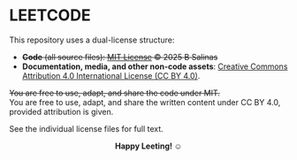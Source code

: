 # LEETCODE

This repository uses a dual-license structure:

- ~~**Code** (all source files): [MIT License](./LICENSE-MIT) © 2025 B Salinas~~
- **Documentation, media, and other non-code assets**: [Creative Commons Attribution 4.0 International License (CC BY 4.0)](./LICENSE-CC).

~~You are free to use, adapt, and share the code under MIT.~~  
You are free to use, adapt, and share the written content under CC BY 4.0, provided attribution is given.

See the individual license files for full text. 

<p align=center> <b> Happy Leeting! ☺︎ </b> </p>
